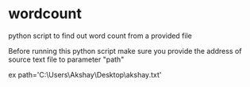 # wordcount
python script to find out word count from a provided file

Before running this python script make sure you provide the address of source text file to parameter "path"

ex path='C:\\Users\\Akshay\\Desktop\\akshay.txt'


